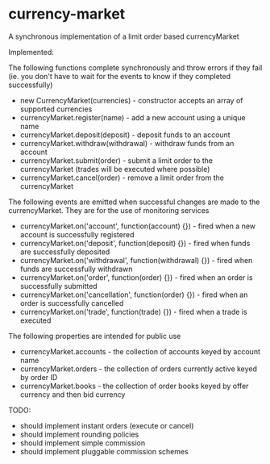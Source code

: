 currency-market
===============

A synchronous implementation of a limit order based currencyMarket

Implemented:

The following functions complete synchronously and throw errors if they fail (ie. you don't have to wait for the events to know if they completed successfully)

* new CurrencyMarket(currencies) - constructor accepts an array of supported currencies
* currencyMarket.register(name) - add a new account using a unique name
* currencyMarket.deposit(deposit) - deposit funds to an account
* currencyMarket.withdraw(withdrawal) - withdraw funds from an account
* currencyMarket.submit(order) - submit a limit order to the currencyMarket (trades will be executed where possible)
* currencyMarket.cancel(order) - remove a limit order from the currencyMarket

The following events are emitted when successful changes are made to the currencyMarket. They are for the use of monitoring services

* currencyMarket.on('account', function(account) {}) - fired when a new account is successfully registered
* currencyMarket.on('deposit', function(deposit) {}) - fired when funds are successfully deposited
* currencyMarket.on('withdrawal', function(withdrawal) {}) - fired when funds are successfully withdrawn
* currencyMarket.on('order', function(order) {}) - fired when an order is successfully submitted
* currencyMarket.on('cancellation', function(order) {}) - fired when an order is successfully cancelled
* currencyMarket.on('trade', function(trade) {}) - fired when a trade is executed

The following properties are intended for public use

* currencyMarket.accounts - the collection of accounts keyed by account name
* currencyMarket.orders - the collection of orders currently active keyed by order ID
* currencyMarket.books - the collection of order books keyed by offer currency and then bid currency

TODO:

* should implement instant orders (execute or cancel)
* should implement rounding policies
* should implement simple commission
* should implement pluggable commission schemes

